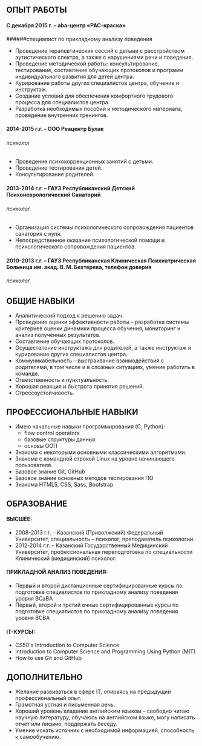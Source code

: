 ## ОПЫТ РАБОТЫ

#### С декабря 2015 г. – aba-центр «РАС-краска»
######специалист по прикладному анализу поведения

* Проведение терапевтических сессий с детьми с расстройством аутистического спектра, а также с нарушениями речи и поведения.
* Проведение методической работы: консультирование, тестирование, составление обучающих протоколов и программ индивидуального развития для детей центра.
* Курирование работы других специалистов центра, обучение и инструктаж.
* Создание условий для обеспечения комфортного трудового процесса для специалистов центра.
* Разработка необходимых пособий и методического материала, проведение внутренних тренингов.

#### 2014-2015 г.г. -  ООО Реацентр Булак
###### психолог

* Проведение психокоррекционных занятий с детьми.
* Проведение тестирования детей.
* Консультирование родителей.

#### 2013-2014 г.г. – ГАУЗ Республиканский Детский Психоневрологический Санаторий
###### психолог

* Организация системы психологического сопровождения пациентов санатория с нуля.
* Непосредственное оказание психологической помощи и психологического сопровождения пациентов.

#### 2010-2013 г.г. – ГАУЗ Республиканская Клиническая Психиатрическая Больница им. акад. В. М. Бехтерева, телефон доверия
###### психолог

## ОБЩИЕ НАВЫКИ

* Аналитический подход к решению задач.
* Проведение оценки эффективности работы – разработка системы критериев оценки динамики процесса обучения, мониторинг и анализ полученных результатов.
* Составление обучающих протоколов.
* Осуществление инструктажа  для родителей, а также инструктаж и курирование других специалистов центра. 
* Коммуникабельность – выстраивание взаимодействия с родителями, в том числе и в сложных ситуациях, умение работать в команде.
* Ответственность и пунктуальность.
* Хорошая реакция и быстрота принятия решений.
* Стрессоустойчивость.

## ПРОФЕССИОНАЛЬНЫЕ НАВЫКИ

* Имею начальные навыки программирования (C, Python):
    * flow control operators
    * базовые структуры данных
    * основы ООП
* Знакома с некоторыми основными классическими алгоритмами.
* Знакома с командной строкой Linux на уровне начинающего пользователя.
* Базовое знание Git, GitHub
* Базовое знание основных методов тестирования ПО
* Знакома HTML5, CSS, Sass, Bootstrap

## ОБРАЗОВАНИЕ

#### ВЫСШЕЕ:
* 2008-2013 г.г.  – Казанский (Приволжский) Федеральный Университет, специальность – психолог, преподаватель психологии.
* 2012-2014 г.г. – Казанский Государственный Медицинский Университет, профессиональная переподготовка по специальности Клинический (медицинский) психолог.

#### ПРИКЛАДНОЙ АНАЛИЗ ПОВЕДЕНИЯ:
* Первый и второй дистанционные сертифицированные курсы по подготовке специалистов по прикладному анализу поведения уровня BCaBA
* Первый, второй и третий очные сертифицированные курсы по подготовке специалистов по прикладному анализу поведения уровня BCBA

#### IT-КУРСЫ:
* CS50's Introduction to Computer Science
* Introduction to Computer Science and Programming Using Python (MIT)
* How to use Git and GitHub

## ДОПОЛНИТЕЛЬНО

* Желание развиваться в сфере IT, опираясь на предыдущий профессиональный опыт.
* Грамотная устная и письменная речь.
* Хороший уровень владение английским языком – свободно читаю научную литературу, обучаюсь на английском языке,  могу написать отчет или письмо, поддержать беседу. 
* Умение искать источник с необходимой информацией, способность к самообучению.
